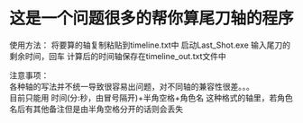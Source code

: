 <h1>这是一个问题很多的帮你算尾刀轴的程序</h1>  
使用方法：  
将要算的轴复制粘贴到timeline.txt中  
启动Last_Shot.exe  
输入尾刀的剩余时间，回车  
计算后的时间轴保存在timeline_out.txt文件中  

注意事项：  
各种轴的写法并不统一导致很容易出问题，对不同轴的兼容性很差。。。  
目前只能用 时间(分:秒，由冒号隔开)+半角空格+角色名 这种格式的轴里，若角色名后有其他备注但是由半角空格分开的话则会丢失  